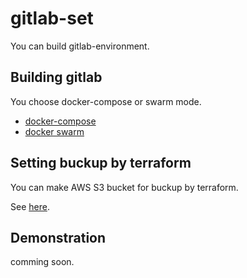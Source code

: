 # gitlab-set

You can build gitlab-environment.

## Building gitlab

You choose docker-compose or swarm mode.

- [docker-compose](./docker-compose/README.md)
- [docker swarm](./docker-swarm/README.md)

## Setting buckup by terraform

You can make AWS S3 bucket for buckup by terraform.

See [here](./terraform/README.md).

## Demonstration

comming soon.